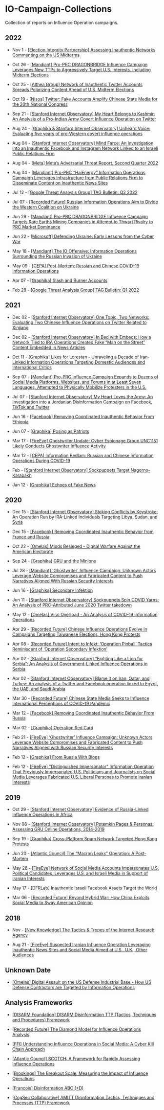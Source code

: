 # IO-Campaign-Collections
Collection of reports on Influence Operation campaigns.


## 2022

* Nov 1 - [[Election Integrity Partnership] Assessing Inauthentic Networks Commenting on the US Midterms](https://www.eipartnership.net/blog/inauthentic-foreign-networks)

* Oct 26 - [[Mandiant] Pro-PRC DRAGONBRIDGE Influence Campaign Leverages New TTPs to Aggressively Target U.S. Interests, Including Midterm Elections](https://www.mandiant.com/resources/blog/prc-dragonbridge-influence-elections)

* Oct 25 - [[Althea Group] Network of Inauthentic Twitter Accounts Spreads Polarizing Content Ahead of U.S. Midterm Elections](https://www.aletheagroup.com/post/network-of-inauthentic-twitter-accounts-spreads-polarizing-content-ahead-of-u-s-midterm-elections)

* Oct 19 - [[Nisos] Twitter: Fake Accounts Amplify Chinese State Media for the 20th National Congress](https://www.nisos.com/library/twitter-fake-accounts-amplify-ccp-for-national-congress-report/)

* Sep 21 - [[Stanford Internet Observatory] My Heart Belongs to Kashmir: An Analysis of a Pro-Indian Army Covert Influence Operation on Twitter](https://stacks.stanford.edu/file/druid:zs105tw7107/20220921%20India%20takedown.pdf)

* Aug 24 - [[Graphika & Stanford Internet Observatory] Unheard Voice: Evaluating five years of pro-Western covert influence operations](https://stacks.stanford.edu/file/druid:nj914nx9540/unheard-voice-tt.pdf)

* Aug 04 - [[Stanford Internet Observatory] Mind Farce: An Investigation into an Inauthentic Facebook and Instagram Network Linked to an Israeli Public Relations Firm](https://stacks.stanford.edu/file/druid:vh191ny7721/20220804%20Mind%20Force.pdf)

* Aug 04 - [[Meta] Meta’s Adversarial Threat Report, Second Quarter 2022](https://about.fb.com/wp-content/uploads/2022/08/Quarterly-Adversarial-Threat-Report-Q2-2022.pdf)

* Aug 04 - [[Mandiant] Pro-PRC “HaiEnergy” Information Operations Campaign Leverages Infrastructure from Public Relations Firm to Disseminate Content on Inauthentic News Sites](https://www.mandiant.com/resources/pro-prc-information-operations-campaign-haienergy)

* Jul 12 - [[Google Threat Analysis Group] TAG Bulletin: Q2 2022](https://blog.google/threat-analysis-group/tag-bulletin-q2-2022/)

* Jul 07 - [[Recorded Future] Russian Information Operations Aim to Divide the Western Coalition on Ukraine](https://s3.documentcloud.org/documents/22080550/ta-2022-0707-1.pdf)

* Jun 28 - [[Mandiant] Pro-PRC DRAGONBRIDGE Influence Campaign Targets Rare Earths Mining Companies in Attempt to Thwart Rivalry to PRC Market Dominance](https://www.mandiant.com/resources/dragonbridge-targets-rare-earths-mining-companies)

* Jun 22 - [[Microsoft] Defending Ukraine: Early Lessons from the Cyber War](https://query.prod.cms.rt.microsoft.com/cms/api/am/binary/RE50KOK)

* May 18 - [[Mandiant] The IO Offensive: Information Operations Surrounding the Russian Invasion of Ukraine](https://www.mandiant.com/resources/information-operations-surrounding-ukraine)

* May 09 - [[CEPA] Post-Mortem: Russian and Chinese COVID-19 Information Operations](https://cepa.org/wp-content/uploads/2022/05/COVID-Phase-4-v3.pdf)

* Apr 07 - [[Graphika] Slash and Burner Accounts](https://public-assets.graphika.com/reports/graphika_report_slash_and_burner_accounts.pdf)

* Feb 28 - [[Google Threat Analysis Group] TAG Bulletin: Q1 2022](https://blog.google/threat-analysis-group/tag-bulletin-q1-2022/)

## 2021

* Dec 02 - [[Stanford Internet Observatory] One Topic, Two Networks: Evaluating Two Chinese Influence Operations on Twitter Related to Xinjiang](https://stacks.stanford.edu/file/druid:sn407zm8237/20211202-china-twitter-takedown.pdf)

* Dec 02 - [[Stanford Internet Observatory] In Bed with Embeds: How a Network Tied to IRA Operations Created Fake “Man on the Street” Content Embedded in News Articles](https://stacks.stanford.edu/file/druid:xw115vb5420/20211202-mena-twitter-takedown.pdf)

* Oct 11 - [[Graphika] Likes for Lorestan - Unraveling a Decade of Iran-Linked Information Operations Targeting Domestic Audiences and International Critics](https://public-assets.graphika.com/reports/graphika_report_likes_for_lorestan.pdf)

* Sep 07 - [[Mandiant] Pro-PRC Influence Campaign Expands to Dozens of Social Media Platforms, Websites, and Forums in at Least Seven Languages, Attempted to Physically Mobilize Protesters in the U.S.](https://www.mandiant.com/resources/pro-prc-influence-campaign-expands-dozens-social-media-platforms-websites-and-forums)

* Jul 07 - [[Stanford Internet Observatory] My Heart Loves the Army: An Investigation into a Jordanian Disinformation Campaign on Facebook, TikTok and Twitter](https://stacks.stanford.edu/file/druid:hh528nc2557/20210707-jordan-fb-takedown.pdf)

* Jun 16 - [[Facebook] Removing Coordinated Inauthentic Behavior From Ethiopia](https://about.fb.com/news/2021/06/removing-coordinated-inauthentic-behavior-from-ethiopia/)

* Jun 07 - [[Graphika] Posing as Patriots](https://public-assets.graphika.com/reports/graphika_report_posing_as_patriots.pdf)

* Mar 17 - [[FireEye] Ghostwriter Update: Cyber Espionage Group UNC1151 Likely Conducts Ghostwriter Influence Activity](https://www.fireeye.com/content/dam/fireeye-www/blog/pdfs/unc1151-ghostwriter-update-report.pdf)

* Mar 12 - [[CEPA] Information Bedlam: Russian and Chinese Information Operations During COVID-19](https://cepa.org/wp-content/uploads/2021/03/CEPA-Russia-China-9.14.21.pdf)

* Feb - [[Stanford Internet Observatory] Sockpuppets Target Nagorno-Karabakh](https://stacks.stanford.edu/file/druid:ym664kv8876/twitter-takedown-about-azerbaijan-feb-2021.pdf)

* Jan 12 - [[Graphika] Echoes of Fake News](https://public-assets.graphika.com/reports/graphika_report_echoes_of_fake_news.pdf)

## 2020

* Dec 15 - [[Stanford Internet Observatory] Stoking Conflicts by Keystroke: An Operation Run by IRA-Linked Individuals Targeting Libya, Sudan, and Syria](https://stacks.stanford.edu/file/druid:qg973fs1649/IRALibyaSudanSyriaReport.pdf)

* Dec 15 - [[Facebook] Removing Coordinated Inauthentic Behavior from France and Russia](https://about.fb.com/news/2020/12/removing-coordinated-inauthentic-behavior-france-russia/)

* Oct 22 - [[Omelas] Minds Besieged - Digital Warfare Against the American Electorate](https://www.omelas.io/mb-report)

* Sep 24 - [[Graphika] GRU and the Minions](https://public-assets.graphika.com/reports/graphika_report_gru_minions.pdf)

* Jul 28 - [[Mandiant] 'Ghostwriter' Influence Campaign: Unknown Actors Leverage Website Compromises and Fabricated Content to Push Narratives Aligned With Russian Security Interests](https://www.mandiant.com/resources/ghostwriter-influence-campaign)

* Jun 16 - [[Graphika] Secondary Infektion](https://secondaryinfektion.org/downloads/secondary-infektion-report.pdf)

* Jun 11 - [[Stanford Internet Observatory] Sockpuppets Spin COVID Yarns: An Analysis of PRC-Attributed June 2020 Twitter takedown](https://stacks.stanford.edu/file/druid:zf032rd0838/20200611_China_Report.pdf)

* May 12 - [[Omelas] Viral Overload - An Analysis of COVID-19 Information Operations](https://www.omelas.io/viral-overload)

* Apr 29 - [[Recorded Future] Chinese Influence Operations Evolve in Campaigns Targeting Taiwanese Elections, Hong Kong Protests](https://go.recordedfuture.com/hubfs/reports/cta-2020-0429.pdf)

* Apr 08 - [[Recorded Future] Intent to Infekt: ‘Operation Pinball’ Tactics Reminiscent of ‘Operation Secondary Infektion’](https://go.recordedfuture.com/hubfs/reports/cta-2020-0408.pdf)

* Apr 02 - [[Stanford Internet Observatory] “Fighting Like a Lion for Serbia”: An Analysis of Government-Linked Influence Operations in Serbia](https://fsi-live.s3.us-west-1.amazonaws.com/s3fs-public/serbia_march_twitter.pdf)

* Apr 02 - [[Stanford Internet Observatory] Blame it on Iran, Qatar, and Turkey: An analysis of a Twitter and Facebook operation linked to Egypt, the UAE, and Saudi Arabia](https://fsi-live.s3.us-west-1.amazonaws.com/s3fs-public/20200402_blame_it_on_iran_qatar_and_turkey_v2_0.pdf)

* Mar 30 - [[Recorded Future] Chinese State Media Seeks to Influence International Perceptions of COVID-19 Pandemic](https://go.recordedfuture.com/hubfs/reports/cta-2020-0330.pdf)

* Mar 12 - [[Facebook] Removing Coordinated Inauthentic Behavior From Russia](https://about.fb.com/news/2020/03/removing-coordinated-inauthentic-behavior-from-russia/)

* Mar 02 - [[Graphika] Operation Red Card](https://public-assets.graphika.com/reports/graphika_report_operation_redcard.pdf)

* Feb 21 - [[FireEye] ‘Ghostwriter’ Influence Campaign: Unknown Actors Leverage Website Compromises and Fabricated Content to Push Narratives Aligned with Russian Security Interests](https://www.fireeye.com/content/dam/fireeye-www/blog/pdfs/Ghostwriter-Influence-Campaign.pdf)

* Feb 12 - [[Graphika] From Russia With Blogs](https://public-assets.graphika.com/reports/graphika_report_from_russia_with_blogs.pdf)

* Feb 12 - [[FireEye] "Distinguished Impersonator" Information Operation That Previously Impersonated U.S. Politicians and Journalists on Social Media Leverages Fabricated U.S. Liberal Personas to Promote Iranian Interests](https://www.fireeye.com/blog/threat-research/2020/02/information-operations-fabricated-personas-to-promote-iranian-interests.html)

## 2019

* Oct 29 - [[Stanford Internet Observatory] Evidence of Russia-Linked Influence Operations in Africa](https://fsi-live.s3.us-west-1.amazonaws.com/s3fs-public/29oct2019_sio_-_russia_linked_influence_operations_in_africa.final_.pdf)

* Nov 08 - [[Stanford Internet Observatory] Potemkin Pages & Personas: Assessing GRU Online Operations, 2014-2019](https://fsi-live.s3.us-west-1.amazonaws.com/s3fs-public/potemkin-pages-personas-sio-wp.pdf)

* Sep 19 - [[Graphika] Cross-Platform Spam Network Targeted Hong Kong Protests](https://public-assets.graphika.com/reports/graphika_report_spamouflage.pdf)

* Jun 20 - [[Atlantic Council] The “Macron Leaks” Operation: A Post-Mortem](https://www.atlanticcouncil.org/wp-content/uploads/2019/06/The_Macron_Leaks_Operation-A_Post-Mortem.pdf)

* May 28 - [[FireEye] Network of Social Media Accounts Impersonates U.S. Political Candidates, Leverages U.S. and Israeli Media in Support of Iranian Interests](https://www.fireeye.com/blog/threat-research/2019/05/social-media-network-impersonates-us-political-candidates-supports-iranian-interests.html)

* May 17 - [[DFRLab] Inauthentic Israeli Facebook Assets Target the World](https://medium.com/dfrlab/inauthentic-israeli-facebook-assets-target-the-world-281ad7254264)

* Mar 06 - [[Recorded Future] Beyond Hybrid War: How China Exploits Social Media to Sway American Opinion](https://go.recordedfuture.com/hubfs/reports/cta-2019-0306.pdf)

## 2018

* Nov - [[New Knowledge] The Tactics & Tropes of the Internet Research Agency](https://int.nyt.com/data/documenthelper/533-read-report-internet-research-agency/7871ea6d5b7bedafbf19/optimized/full.pdf)

* Aug 21 - [[FireEye] Suspected Iranian Influence Operation Leveraging Inauthentic News Sites and Social Media Aimed at U.S., U.K., Other Audiences](https://www.fireeye.com/blog/threat-research/2019/05/social-media-network-impersonates-us-political-candidates-supports-iranian-interests.html)

## Unknown Date

* [[Omelas] Digital Assault on the US Defense Industrial Base - How US Defense Contractors are Targeted by Information Operations](https://www.omelas.io/defense-contractors)

## Analysis Frameworks

* [[DISARM Foundation] DISARM Disinformation TTP (Tactics, Techniques and Procedures) Framework](https://github.com/DISARMFoundation/DISARMframeworks)

* [[Recorded Future] The Diamond Model for Influence Operations Analysis](https://go.recordedfuture.com/hubfs/white-papers/diamond-model-influence-operations-analysis.pdf)

* [[FFI] Understanding Influence Operations in Social Media: A Cyber Kill Chain Approach](https://publications.ffi.no/nb/item/asset/dspace:7027/1855480.pdf)

* [[Atlantic Council] SCOTCH: A Framework for Rapidly Assessing Influence Operations](https://www.atlanticcouncil.org/blogs/geotech-cues/scotch-a-framework-for-rapidly-assessing-influence-operations/)

* [[Brookings] The Breakout Scale: Measuring the Impact of Influence Operations](https://www.brookings.edu/wp-content/uploads/2020/09/Nimmo_influence_operations_PDF.pdf)

* [[Francois] Disinformation ABC (+D)](https://science.house.gov/imo/media/doc/Francois%20Addendum%20to%20Testimony%20-%20ABC_Framework_2019_Sept_2019.pdf)

* [[CogSec Collaborative] AMITT Disinformation Tactics, Techniques and Processes (TTP) Framework](https://github.com/cogsec-collaborative/AMITT)
